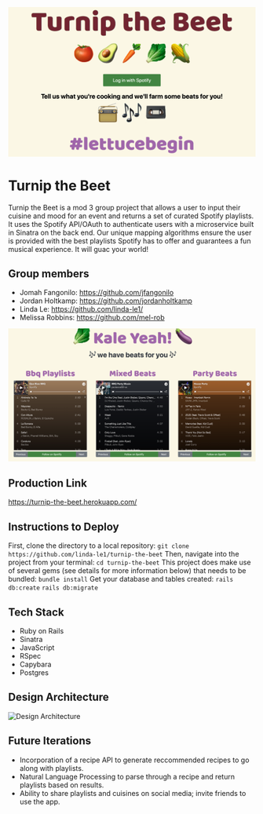 ![](app/assets/images/homepage.png)

# Turnip the Beet
Turnip the Beet is a mod 3 group project that allows a user to input their cuisine and mood for an event and returns a set of curated Spotify playlists. It uses the Spotify API/OAuth to authenticate users with a microservice built in Sinatra on the back end. Our unique mapping algorithms ensure the user is provided with the best playlists Spotify has to offer and guarantees a fun musical experience. It will guac your world!

## Group members
- Jomah Fangonilo: https://github.com/jfangonilo
- Jordan Holtkamp: https://github.com/jordanholtkamp
- Linda Le: https://github.com/linda-le1/
- Melissa Robbins: https://github.com/mel-rob

![](app/assets/images/playlist.png)

## Production Link
https://turnip-the-beet.herokuapp.com/

## Instructions to Deploy
First, clone the directory to a local repository:
`git clone https://github.com/linda-le1/turnip-the-beet`
Then, navigate into the project from your terminal:
`cd turnip-the-beet`
This project does make use of several gems (see details for more information below) that needs to be bundled:
`bundle install`
Get your database and tables created:
`rails db:create`
`rails db:migrate`

## Tech Stack
- Ruby on Rails
- Sinatra
- JavaScript
- RSpec
- Capybara
- Postgres

## Design Architecture
<img width="900" alt="Design Architecture" src="https://user-images.githubusercontent.com/46657526/74778886-63218500-5294-11ea-81fb-7e336dd73ba6.jpg">

## Future Iterations
- Incorporation of a recipe API to generate reccommended recipes to go along with playlists.
- Natural Language Processing to parse through a recipe and return playlists based on results.
- Ability to share playlists and cuisines on social media; invite friends to use the app.